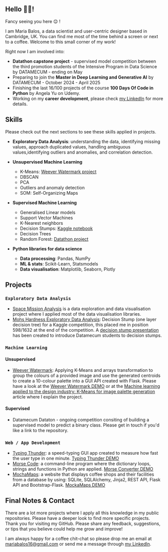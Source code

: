 ## Hello 👩‍💻!

Fancy seeing you here 😌 !

I am Maria Balos, a data scientist and user-centric designer based in Cambridge, UK. You can find me most of the time behind a screen or next to a coffee. Welcome to this small corner of my work!

Right now I am involved into:

- **Datathon capstone project** - supervised model competition between the third promotion students of the Intensive Program in Data Science by DATAMECUM - ending on May
- Preparing to join the **Master in Deep Learning and Generative AI** by DATAMECUM - October 2024 - April 2025
- Finishing the last 16/100 projects of the course **100 Days Of Code in Python** by Angela Yu on Udemy.
- Working on my **career development**, please check [my LinkedIn](https://www.linkedin.com/in/mariabalos) for more details.

## Skills

Please check out the next sections to see these skills applied in projects.

- **Exploratory Data Analysis**: understanding the data, identifying missing values, approach duplicated values, handling ambiguous values,identifying outliers and anomalies, and correlation detection.
- **Unsupervised Machine Learning**

  - K-Means: [Weever Watermark project](#weever_watermark)
  - DBSCAN
  - PCA
  - Outliers and anomaly detection
  - SOM: Self-Organizing Maps

- **Supervised Machine Learning**

  - Generalised Linear models
  - Support Vector Machines
  - K-Nearest neighbors
  - Decision Stumps: [Kaggle notebook](https://www.kaggle.com/code/mbalos/the-power-of-decision-stumps)
  - Decision Trees
  - Random Forest: [Datathon project](#datathon)

- **Python libraries for data science**
  - **Data processing**: Pandas, NumPy
  - **ML & stats**: Scikit-Learn, Statsmodels
  - **Data visualisation**: Matplotlib, Seaborn, Plotly

## Projects

### `Exploratory Data Analysis`

- [Space Mission Analysis](<https://github.com/mbalos16/python_100_days_of_code/blob/master/day_99/Space_Missions_Analysis_(start).ipynb>) is a data exploration and data visualisation project where I applied most of the data visualisation libraries.
- [Mohs Hardness Exploratory Data Analysis](https://www.kaggle.com/code/mbalos/the-power-of-decision-stumps): Decision Stump (one layer decision tree) for a Kaggle competition, this placed me in position 598/1632 at the end of the competition. A [decision stump presentation](https://docs.google.com/presentation/d/1BtiAuhvKhAHsHSI_taXHQAGqqi_DwVnxTlF2grQtQQE/edit?usp=sharing) has been created to introduce Datamecum students to decision stumps.

### `Machine Learning`

#### Unsupervised

- [Weever Watermark](https://github.com/mbalos16/python_100_days_of_code/blob/master/day_85/watermark.py): Applying K-Means and arrays transformation to group the colours of a provided image and use the generated centroids to create a 10-colour palette into a GUI API created with Flask. Please have a look at the [Weever Watermark DEMO](https://www.youtube.com/watch?v=LoJuX5uoKas) or at the [Machine learning applied to the design industry: K-Means for image palette generation](https://medium.com/@mariabalos16/machine-learning-applied-to-the-design-industry-k-means-for-image-palette-generation-dbd908b2312b) article where I explain the project.

#### Supervised

- Datamecum Dataton - ongoing competition consiting of building a supervised model to predict a binary class. Please get in touch if you'd like a link to the repository.

### `Web / App Development`

- [Typing Thunder](https://github.com/mbalos16/python_100_days_of_code/blob/master/day_86/main.py): a speed-typing GUI app created to measure how fast the user type in one minute. [Typing Thunder DEMO](https://www.youtube.com/watch?v=olHJpy0Nywc)
- [Morse Code](https://github.com/mbalos16/python_100_days_of_code/tree/master/day_82): a command-line program where the dictionary loops, strings and functions in Python are applied. [Morse Converter DEMO](https://www.youtube.com/watch?v=YvHdGF5BKtY)
- [MochaMaps](https://github.com/mbalos16/python_100_days_of_code/commit/478aa555df8d46696f5b7d91501aa563d455ad15): a website that displays coffee shops and their facilities from a database by using: SQLite, SQLAlchemy, Jinja2, REST API, Flask API and Bootstrap-Flask. [MockaMaps DEMO](https://www.youtube.com/watch?v=2NSE_zE_FBE)

## Final Notes & Contact

There are a lot more projects where I apply all this knowledge in my public repositories. Please have a deeper look to find more specific projects. Thank you for visiting my GitHub. Please share any feedback, suggestions, or tips that you believe could help me grow and improve!

I am always happy for a coffee chit-chat so please drop me an email at [mariabalos16@gmail.com](mariabalos16@gmail.com) or send me a message through [my LinkedIn](https://www.linkedin.com/in/mariabalos).
